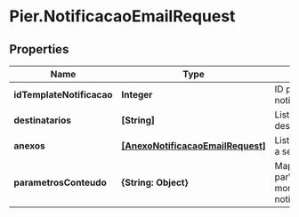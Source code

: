 # Pier.NotificacaoEmailRequest

## Properties
Name | Type | Description | Notes
------------ | ------------- | ------------- | -------------
**idTemplateNotificacao** | **Integer** | ID para o template da notifica\u00E7\u00E3o. | [optional] 
**destinatarios** | **[String]** | Lista de email(s) do(s) destinat\u00E1rio(s). | [optional] 
**anexos** | [**[AnexoNotificacaoEmailRequest]**](AnexoNotificacaoEmailRequest.md) | Lista de ids dos anexos a serem enviados. | [optional] 
**parametrosConteudo** | **{String: Object}** | Mapa de par\u00E2metros para montagem da notifica\u00E7\u00E3o. | [optional] 



